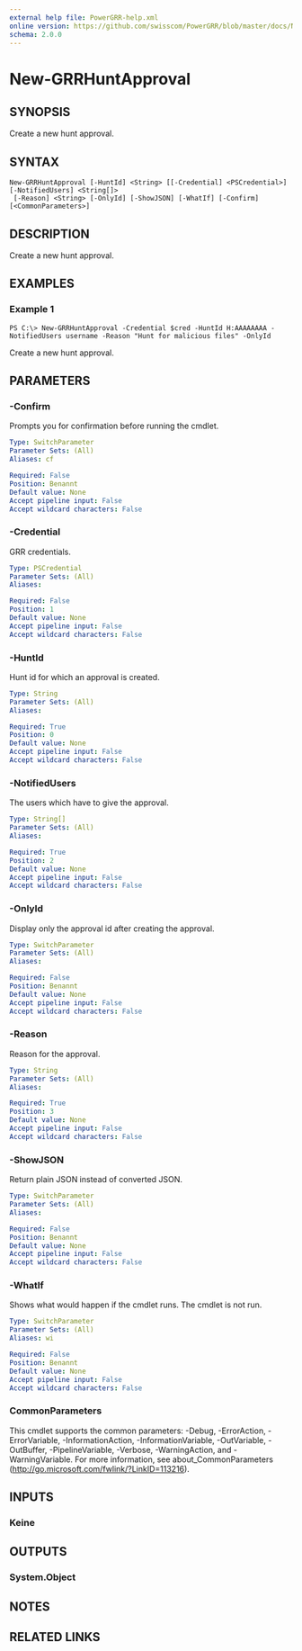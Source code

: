 ```yaml
---
external help file: PowerGRR-help.xml
online version: https://github.com/swisscom/PowerGRR/blob/master/docs/New-GRRHuntApproval.md
schema: 2.0.0
---
```


# New-GRRHuntApproval

## SYNOPSIS
Create a new hunt approval.

## SYNTAX

```
New-GRRHuntApproval [-HuntId] <String> [[-Credential] <PSCredential>] [-NotifiedUsers] <String[]>
 [-Reason] <String> [-OnlyId] [-ShowJSON] [-WhatIf] [-Confirm] [<CommonParameters>]
```

## DESCRIPTION
Create a new hunt approval.

## EXAMPLES

### Example 1
```
PS C:\> New-GRRHuntApproval -Credential $cred -HuntId H:AAAAAAAA -NotifiedUsers username -Reason "Hunt for malicious files" -OnlyId
```

Create a new hunt approval.

## PARAMETERS

### -Confirm
Prompts you for confirmation before running the cmdlet.

```yaml
Type: SwitchParameter
Parameter Sets: (All)
Aliases: cf

Required: False
Position: Benannt
Default value: None
Accept pipeline input: False
Accept wildcard characters: False
```

### -Credential
GRR credentials.

```yaml
Type: PSCredential
Parameter Sets: (All)
Aliases: 

Required: False
Position: 1
Default value: None
Accept pipeline input: False
Accept wildcard characters: False
```

### -HuntId
Hunt id for which an approval is created.

```yaml
Type: String
Parameter Sets: (All)
Aliases: 

Required: True
Position: 0
Default value: None
Accept pipeline input: False
Accept wildcard characters: False
```

### -NotifiedUsers
The users which have to give the approval.

```yaml
Type: String[]
Parameter Sets: (All)
Aliases: 

Required: True
Position: 2
Default value: None
Accept pipeline input: False
Accept wildcard characters: False
```

### -OnlyId
Display only the approval id after creating the approval.

```yaml
Type: SwitchParameter
Parameter Sets: (All)
Aliases: 

Required: False
Position: Benannt
Default value: None
Accept pipeline input: False
Accept wildcard characters: False
```

### -Reason
Reason for the approval.

```yaml
Type: String
Parameter Sets: (All)
Aliases: 

Required: True
Position: 3
Default value: None
Accept pipeline input: False
Accept wildcard characters: False
```

### -ShowJSON
Return plain JSON instead of converted JSON.

```yaml
Type: SwitchParameter
Parameter Sets: (All)
Aliases: 

Required: False
Position: Benannt
Default value: None
Accept pipeline input: False
Accept wildcard characters: False
```

### -WhatIf
Shows what would happen if the cmdlet runs.
The cmdlet is not run.

```yaml
Type: SwitchParameter
Parameter Sets: (All)
Aliases: wi

Required: False
Position: Benannt
Default value: None
Accept pipeline input: False
Accept wildcard characters: False
```

### CommonParameters
This cmdlet supports the common parameters: -Debug, -ErrorAction, -ErrorVariable, -InformationAction, -InformationVariable, -OutVariable, -OutBuffer, -PipelineVariable, -Verbose, -WarningAction, and -WarningVariable. For more information, see about_CommonParameters (http://go.microsoft.com/fwlink/?LinkID=113216).

## INPUTS

### Keine

## OUTPUTS

### System.Object

## NOTES

## RELATED LINKS

